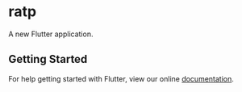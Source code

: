# ratp

A new Flutter application.

## Getting Started

For help getting started with Flutter, view our online
[documentation](https://flutter.io/).
